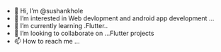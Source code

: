 - 👋 Hi, I’m @sushankhole
- 👀 I’m interested in Web devlopment and android app development ...
- 🌱 I’m currently learning .Flutter..
- 💞️ I’m looking to collaborate on ...Flutter projects
- 📫 How to reach me ...

<!---
sushankhole/sushankhole is a ✨ special ✨ repository because its `README.md` (this file) appears on your GitHub profile.
You can click the Preview link to take a look at your changes.
--->
